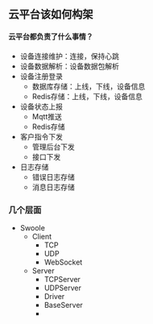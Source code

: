 ## 云平台该如何构架


####  云平台都负责了什么事情？

- 设备连接维护：连接，保持心跳
- 设备数据解析：设备数据包解析
- 设备注册登录
	- 数据库存储：上线，下线，设备信息
	- Redis存储：上线，下线，设备信息
- 设备状态上报
	- Mqtt推送
	- Redis存储
- 客户指令下发
	- 管理后台下发
	- 接口下发
- 日志存储
	- 错误日志存储
	- 消息日志存储


### 几个层面

- Swoole
	- Client
		- TCP
		- UDP
		- WebSocket
	- Server
		- TCPServer
		- UDPServer
		- Driver
		- BaseServer
		- 
